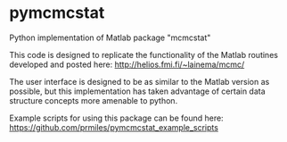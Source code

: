 # pymcmcstat
Python implementation of Matlab package "mcmcstat"

This code is designed to replicate the functionality of the Matlab routines developed and posted here: http://helios.fmi.fi/~lainema/mcmc/

The user interface is designed to be as similar to the Matlab version as possible, but this implementation has taken advantage of certain data structure concepts more amenable to python.

Example scripts for using this package can be found here: https://github.com/prmiles/pymcmcstat_example_scripts
